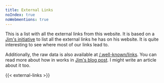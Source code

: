 ```yaml
---
title: External Links
noIndex: true
noWebmentions: true
---
```


This is a list with all the external links from this website. It is based on a [Jim's initiative](https://blog.jim-nielsen.com/about/external-links) to list all the external links he has on his website. It is quite interesting to see where most of our links lead to.

Additionally, the raw data is also available at [/.well-known/links](/.well-known/links). You can read more about how in works in [Jim's blog post](https://blog.jim-nielsen.com/2022/well-known-links-resource/). I might write an article about it too.

{{< external-links >}}
